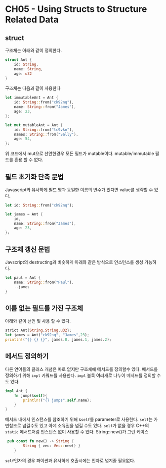 # CH05 - Using Structs to Structure Related Data

## struct

구조체는 아래와 같이 정의한다.

```Rust
struct Ant {
    id: String,
    name: String,
    age: u32
}
```

구조체는 다음과 같이 사용한다

```Rust
let immutableAnt = Ant {
    id: String::from("ck92nq"),
    name: String::from("James"),
    age: 23,
};

let mut mutableAnt = Ant {
    id: String::from("lc9vkn"),
    names: String::from("Sally"),
    age: 54,
};
```

위 코드에서 mut으로 선언한경우 모든 필드가 mutable이다. mutable/immutable 필드를 혼용 할 수 없다.

## 필드 초기화 단축 문법

Javascript와 유사하게 필드 명과 동일한 이름의 변수가 있다면 value를 생략할 수 있다.

```Rust
let id: String::from("ck92nq");

let james = Ant {
    id,
    name: String::from("James"),
    age: 23,
};
```

## 구조체 갱신 문법

Javscript의 destructing과 비슷하게 아래와 같은 방식으로 인스턴스를 생성 가능하다.

```Rust
let paul = Ant {
    name: String::from("Paul"),
    ..james
}
```

## 이름 없는 필드를 가진 구조체

아래와 같이 선언 및 사용 할 수 있다.

```Rust
strict Ant{String,String,u32};
let james = Ant("ck92nq", "James",23);
println!("{} {} {}", james.0, james.1, james.2);
```

## 메서드 정의하기

다른 언어들의 클래스 개념은 따로 없지만 구조체에 메서드를 정의할수 있다.
메서드를 정의하기 위해 `impl` 키워드를 사용한다.
`impl` 블록 여러개로 나누어 메서드를 정의할 수도 있다.

```Rust
impl Ant {
    fn jump(&self){
        println!("{} jumps",self.name);
    }
}
```

메서드 내에서 인스턴스를 참조하기 위해 `&self`를 parameter로 사용한다.
`self`는 가변참조로 넘길수도 있고 아얘 소유권을 넘길 수도 있다. `self`가 없을 경우 C++의 `static` 메서드처럼 인스턴스 없이 사용할 수 있다. String::new()가 그런 케이스

```Rust
 pub const fn new() -> String {
        String { vec: Vec::new() }
    }
```

`self`인자의 경우 파이썬과 유사하게 호출시에는 인자로 넘겨줄 필요없다.
